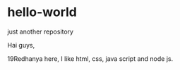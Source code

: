 # hello-world
just another repository 

Hai guys, 

19Redhanya here, I like html, css, java script and node js.
